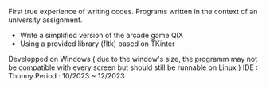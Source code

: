 First true experience of writing codes.
Programs written in the context of an university assignment.

- Write a simplified version of the arcade game QIX
- Using a provided library (fltk) based on TKinter

Developped on Windows ( due to the window's size, the programm may not be compatible with every screen but should still be runnable on Linux )
IDE : Thonny
Period : 10/2023 ~ 12/2023
